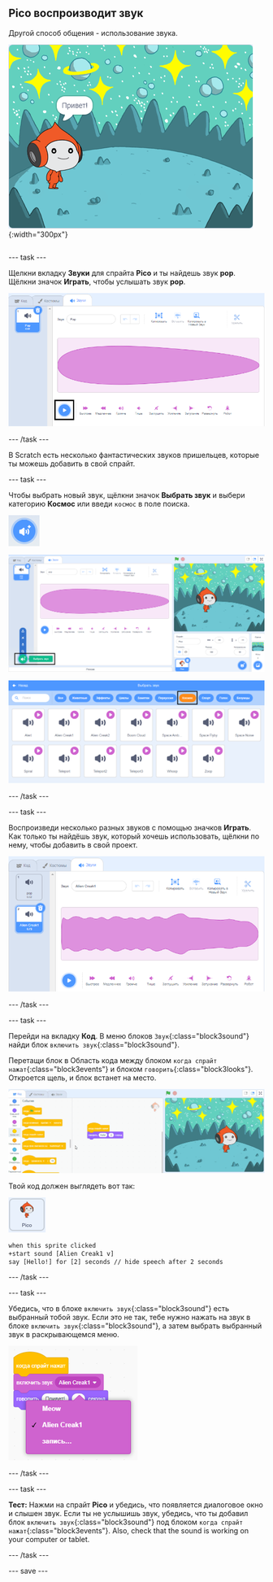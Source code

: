 ## Pico воспроизводит звук

<div style="display: flex; flex-wrap: wrap">
<div style="flex-basis: 200px; flex-grow: 1; margin-right: 15px;">
Другой способ общения - использование звука.
</div>
<div>

![Спрайт Pico говорит: «Привет!»](images/pico-step2.png){:width="300px"}

</div>
</div>

--- task ---

Щелкни вкладку **Звуки** для спрайта **Pico** и ты найдешь звук **pop**. Щёлкни значок **Играть**, чтобы услышать звук **pop**.

![Playing the pop sound in the Sounds tab.](images/pico-sound-play.png)

--- /task ---

В Scratch есть несколько фантастических звуков пришельцев, которые ты можешь добавить в свой спрайт.

--- task ---

Чтобы выбрать новый звук, щёлкни значок **Выбрать звук** и выбери категорию **Космос** или введи `космос` в поле поиска.

![The 'Choose a Sound' icon.](images/sound-button.png)

![The Scratch editor with 'Choose a Sound' highlighted.](images/pico-choose-sound.png)

![The 'Space' category in the Sound Library.](images/pico-space-category.png)

--- /task ---

--- task ---

Воспроизведи несколько разных звуков с помощью значков **Играть**. Как только ты найдёшь звук, который хочешь использовать, щёлкни по нему, чтобы добавить в свой проект.

![An example sound (the Alien Creak1 sound) shown below the pop sound in the Sounds tab.](images/pico-inserted-sound.png)

--- /task ---

--- task ---

Перейди на вкладку **Код**. В меню блоков `Звук`{:class="block3sound"} найди блок `включить звук`{:class="block3sound"}.

Перетащи блок в Область кода между блоком `когда спрайт нажат`{:class="block3events"} и блоком `говорить`{:class="block3looks"}. Откроется щель, и блок встанет на место.

![The 'start sound' block being added between the two blocks.](images/pico-insert-block.gif)

Твой код должен выглядеть вот так:

![The Pico sprite.](images/pico-sprite.png)

```blocks3
when this sprite clicked
+start sound [Alien Creak1 v] 
say [Hello!] for [2] seconds // hide speech after 2 seconds
```

--- /task ---

--- task ---

Убедись, что в блоке `включить звук`{:class="block3sound"} есть выбранный тобой звук. Если это не так, тебе нужно нажать на звук в блоке `включить звук`{:class="block3sound"}, а затем выбрать выбранный звук в раскрывающемся меню.

![Clicking on the Alien Creak1 sound in the drop-down menu within the 'start sound' block.](images/pico-sound-menu.png)

--- /task ---

--- task ---

**Тест:** Нажми на спрайт **Pico** и убедись, что появляется диалоговое окно и слышен звук. Если ты не услышишь звук, убедись, что ты добавил блок `включить звук`{:class="block3sound"} под блоком `когда спрайт нажат`{:class="block3events"}. Also, check that the sound is working on your computer or tablet.

--- /task ---

--- save ---

